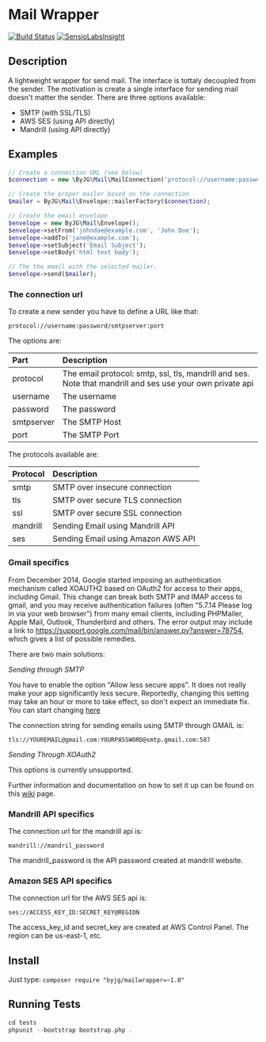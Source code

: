 # Mail Wrapper
[![Build Status](https://travis-ci.org/byjg/mailwrapper.svg?branch=master)](https://travis-ci.org/byjg/mailwrapper)
[![SensioLabsInsight](https://insight.sensiolabs.com/projects/e2d6c644-6c2b-4cdd-a84b-94d6b0d1bba5/mini.png)](https://insight.sensiolabs.com/projects/e2d6c644-6c2b-4cdd-a84b-94d6b0d1bba5)

## Description

A lightweight wrapper for send mail. The interface is tottaly decoupled from the sender. The motivation is
create a single interface for sending mail doesn't matter the sender. There are three options available:
- SMTP (with SSL/TLS)
- AWS SES (using API directly)
- Mandrill (using API directly)

## Examples

```php
// Create a connection URL (see below)
$connection = new \ByJG\Mail\MailConnection('protocol://username:password/smtpserver:port');

// Create the proper mailer based on the connection
$mailer = ByJG\Mail\Envelope::mailerFactory($connection);

// Create the email envelope
$envelope = new ByJG\Mail\Envelope();
$envelope->setFrom('johndoe@example.com', 'John Doe');
$envelope->addTo('jane@example.com');
$envelope->setSubject('Email Subject');
$envelope->setBody('html text body');

// The the email with the selected mailer. 
$envelope->send($mailer);
```

### The connection url

To create a new sender you have to define a URL like that:

```
protocol://username:password/smtpserver:port
```

The options are:

| Part       | Description         |
|:-----------|:--------------------|
| protocol   | The email protocol: smtp, ssl, tls, mandrill and ses. Note that mandrill and ses use your own private api |
| username   | The username        |
| password   | The password        |
| smtpserver | The SMTP Host       |
| port       | The SMTP Port       |

The protocols available are:

| Protocol   | Description         |
|:-----------|:--------------------|
| smtp       | SMTP over insecure connection      |
| tls        | SMTP over secure TLS connection    |
| ssl        | SMTP over secure SSL connection    |
| mandrill   | Sending Email using Mandrill API   |
| ses        | Sending Email using Amazon AWS API |


### Gmail specifics

From December 2014, Google started imposing an authentication mechanism called 
XOAUTH2 based on OAuth2 for access to their apps, including Gmail. 
This change can break both SMTP and IMAP access to gmail, and you may receive 
authentication failures (often "5.7.14 Please log in via your web browser") 
from many email clients, including PHPMailer, Apple Mail, Outlook, Thunderbird and others. 
The error output may include a link to 
https://support.google.com/mail/bin/answer.py?answer=78754, which 
gives a list of possible remedies. 

There are two main solutions:

*Sending through SMTP*

You have to enable the option "Allow less secure apps". 
It does not really make your app significantly less secure. 
Reportedly, changing this setting may take an hour or more to take effect, 
so don't expect an immediate fix. You can start changing 
[here](https://www.google.com/settings/security/lesssecureapps)

The connection string for sending emails using SMTP through GMAIL is:

```
tls://YOUREMAIL@gmail.com:YOURPASSWORD@smtp.gmail.com:587
```

*Sending Through XOAuth2*

This options is currently unsupported. 

Further information and documentation on how to set it up can be found on this 
[wiki](https://github.com/PHPMailer/PHPMailer/wiki/Using-Gmail-with-XOAUTH2) page.


### Mandrill API specifics

The connection url for the mandrill api is:

```
mandrill://mandril_password
```

The mandrill_password is the API password created at mandrill website.


### Amazon SES API specifics

The connection url for the AWS SES api is:

```
ses://ACCESS_KEY_ID:SECRET_KEY@REGION
```

The access_key_id and secret_key are created at AWS Control Panel. The region can be us-east-1, etc. 


## Install

Just type: `composer require "byjg/mailwrapper=~1.0"`

## Running Tests

```php
cd tests
phpunit --bootstrap bootstrap.php .
```

